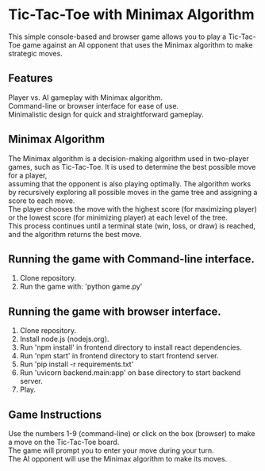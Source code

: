 # Tic-Tac-Toe with Minimax Algorithm
This simple console-based and browser game allows you to play a Tic-Tac-Toe game against an AI opponent that uses the Minimax algorithm to make strategic moves.

## Features
Player vs. AI gameplay with Minimax algorithm. <br/>
Command-line or browser interface for ease of use. <br/>
Minimalistic design for quick and straightforward gameplay.

## Minimax Algorithm
The Minimax algorithm is a decision-making algorithm used in two-player games, such as Tic-Tac-Toe. It is used to determine the best possible move for a player, <br/>
assuming that the opponent is also playing optimally. The algorithm works by recursively exploring all possible moves in the game tree and assigning a score to each move. <br/>
The player chooses the move with the highest score (for maximizing player) or the lowest score (for minimizing player) at each level of the tree. <br/>
This process continues until a terminal state (win, loss, or draw) is reached, and the algorithm returns the best move.

## Running the game with Command-line interface.
1. Clone repository.
2. Run the game with: 'python game.py'

## Running the game with browser interface.
1. Clone repository.
2. Install node.js (nodejs.org).
3. Run 'npm install' in frontend directory to install react dependencies.
4. Run 'npm start' in frontend directory to start frontend server.
5. Run 'pip install -r requirements.txt'
6. Run 'uvicorn backend.main:app' on base directory to start backend server.
7. Play.

## Game Instructions
Use the numbers 1-9 (command-line) or click on the box (browser) to make a move on the Tic-Tac-Toe board. <br/>
The game will prompt you to enter your move during your turn. <br/>
The AI opponent will use the Minimax algorithm to make its moves.
